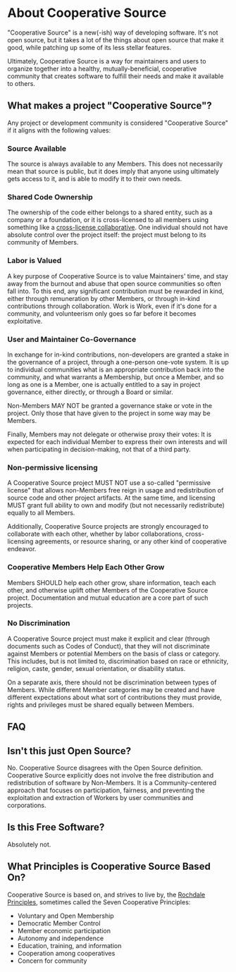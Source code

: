 # About Cooperative Source

"Cooperative Source" is a new(-ish) way of developing software. It's not open source, but it takes a lot of the things about open source that make it good, while patching up some of its less stellar features.

Ultimately, Cooperative Source is a way for maintainers and users to organize together into a healthy, mutually-beneficial, cooperative community that creates software to fulfill their needs and make it available to others.

## What makes a project "Cooperative Source"?

Any project or development community is considered "Cooperative Source" if it aligns with the following values:

### Source Available

The source is always available to any Members. This does not necessarily mean that source is public, but it does imply that anyone using ultimately gets access to it, and is able to modify it to their own needs.

### Shared Code Ownership

The ownership of the code either belongs to a shared entity, such as a company or a foundation, or it is cross-licensed to all members using something like a [cross-license collaborative](https://xlcollaborative.com). One individual should not have absolute control over the project itself: the project must belong to its community of Members.

### Labor is Valued

A key purpose of Cooperative Source is to value Maintainers' time, and stay away from the burnout and abuse that open source communities so often fall into. To this end, any significant contribution must be rewarded in kind, either through remuneration by other Members, or through in-kind contributions through collaboration. Work is Work, even if it's done for a community, and volunteerism only goes so far before it becomes exploitative.

### User and Maintainer Co-Governance

In exchange for in-kind contributions, non-developers are granted a stake in the governance of a project, through a one-person one-vote system. It is up to individual communities what is an appropriate contribution back into the community, and what warrants a Membership, but once a Member, and so long as one is a Member, one is actually entitled to a say in project governance, either directly, or through a Board or similar.

Non-Members MAY NOT be granted a governance stake or vote in the project. Only those that have given to the project in some way may be Members.

Finally, Members may not delegate or otherwise proxy their votes: It is expected for each individual Member to express their own interests and will when participating in decision-making, not that of a third party.

### Non-permissive licensing

A Cooperative Source project MUST NOT use a so-called "permissive license" that allows non-Members free reign in usage and redistribution of source code and other project artifacts. At the same time, and licensing MUST grant full ability to own and modify (but not necessarily redistribute) equally to all Members.

Additionally, Cooperative Source projects are strongly encouraged to collaborate with each other, whether by labor collaborations, cross-licensing agreements, or resource sharing, or any other kind of cooperative endeavor.

### Cooperative Members Help Each Other Grow

Members SHOULD help each other grow, share information, teach each other, and otherwise uplift other Members of the Cooperative Source project. Documentation and mutual education are a core part of such projects.

### No Discrimination

A Cooperative Source project must make it explicit and clear (through documents such as Codes of Conduct), that they will not discriminate against Members or potential Members on the basis of class or category. This includes, but is not limited to, discrimination based on race or ethnicity, religion, caste, gender, sexual orientation, or disability status.

On a separate axis, there should not be discrimination between types of Members. While different Member categories may be created and have different expectations about what sort of contributions they must provide, rights and privileges must be shared equally between Members.

## FAQ

## Isn't this just Open Source?

No. Cooperative Source disagrees with the Open Source definition. Cooperative Source explicitly does not involve the free distribution and redistribution of software by Non-Members. It is a Community-centered approach that focuses on participation, fairness, and preventing the exploitation and extraction of Workers by user communities and corporations.

## Is this Free Software?

Absolutely not.

## What Principles is Cooperative Source Based On?

Cooperative Source is based on, and strives to live by, the [Rochdale Principles](https://en.wikipedia.org/wiki/Rochdale_Principles), sometimes called the Seven Cooperative Principles:

* Voluntary and Open Membership
* Democratic Member Control
* Member economic participation
* Autonomy and independence
* Education, training, and information
* Cooperation among cooperatives
* Concern for community

